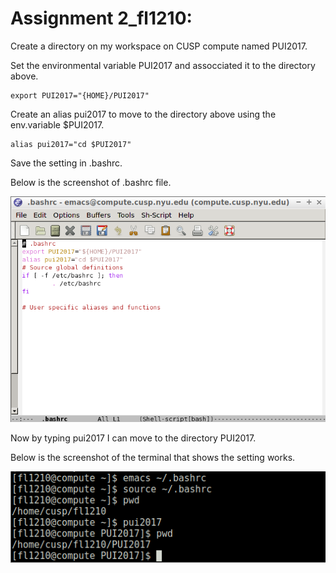 # Assignment 2_fl1210: 

Create a directory on my workspace on CUSP compute named PUI2017.

Set the environmental variable PUI2017 and assocciated it to the directory above.

```
export PUI2017="{HOME}/PUI2017"
```
Create an alias pui2017 to move to the directory above using the env.variable $PUI2017.

```
alias pui2017="cd $PUI2017"
```
Save the setting in .bashrc.

Below is the screenshot of .bashrc file.

![Alt text](screenshots/env_var.png)

Now by typing pui2017 I can move to the directory PUI2017.

Below is the screenshot of the terminal that shows the setting works.

![Alt text](screenshots/bash.png)



